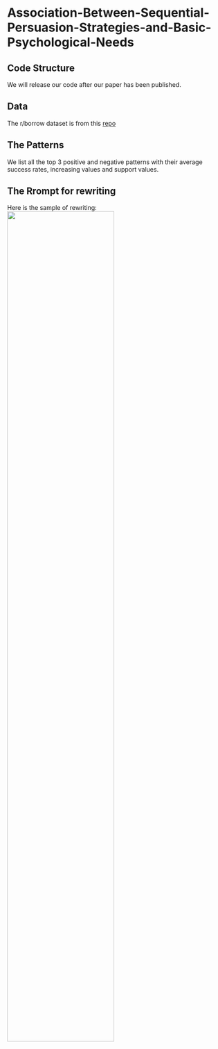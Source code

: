 # Association-Between-Sequential-Persuasion-Strategies-and-Basic-Psychological-Needs

## Code Structure
We will release our code after our paper has been published.

## Data
The r/borrow dataset is from this [repo](https://github.com/SALT-NLP/Persuasion_Strategy_WVAE/tree/main)

## The Patterns
We list all the top 3 positive and  negative patterns with their average success rates, increasing values and support values.


## The Rrompt for rewriting
Here is the sample of rewriting:
<img src="assets/rewrite-demo.jpg" width="70%">
